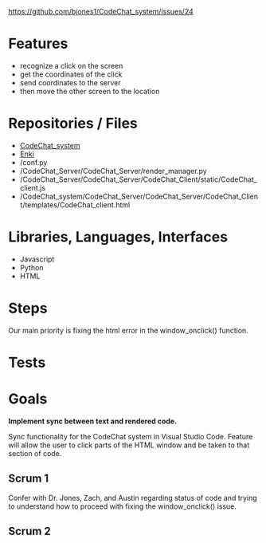 https://github.com/bjones1/CodeChat_system/issues/24

# Features

- recognize a click on the screen
- get the coordinates of the click
- send coordinates to the server
- then move the other screen to the location

# Repositories / Files

- [CodeChat_system](https://github.com/bjones1/CodeChat_system)
- [Enki](https://github.com/bjones1/enki/blob/master/enki/plugins/preview/preview_sync.py#L556)
- /conf.py
- /CodeChat_Server/CodeChat_Server/render_manager.py
- /CodeChat_Server/CodeChat_Server/CodeChat_Client/static/CodeChat_client.js
- /CodeChat_system/CodeChat_Server/CodeChat_Server/CodeChat_Client/templates/CodeChat_client.html

# Libraries, Languages, Interfaces

- Javascript
- Python
- HTML

# Steps

Our main priority is fixing the html error in the window_onclick() function.

# Tests


# Goals

**Implement sync between text and rendered code.**

Sync functionality for the CodeChat system in Visual Studio Code.
Feature will allow the user to click parts of the HTML window and be taken to that section of code.

## Scrum 1

Confer with Dr. Jones, Zach, and Austin regarding status of code and trying to understand how to proceed with fixing the window_onclick() issue.

## Scrum 2


